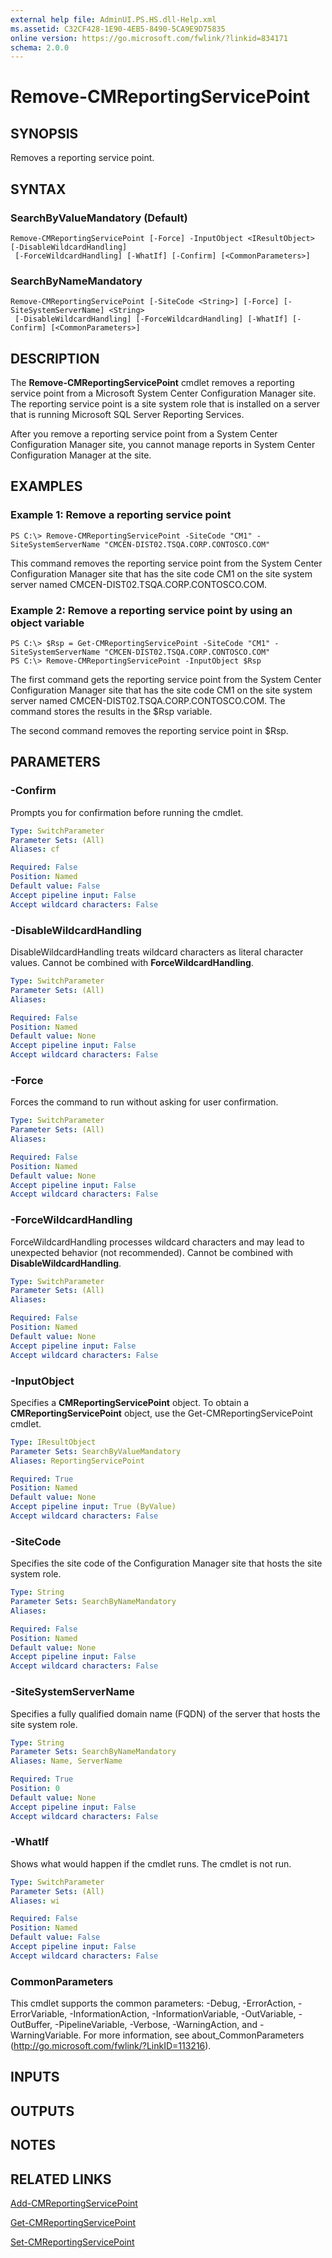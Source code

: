 ```yaml
---
external help file: AdminUI.PS.HS.dll-Help.xml
ms.assetid: C32CF428-1E90-4EB5-8490-5CA9E9D75835
online version: https://go.microsoft.com/fwlink/?linkid=834171
schema: 2.0.0
---
```


# Remove-CMReportingServicePoint

## SYNOPSIS
Removes a reporting service point.

## SYNTAX

### SearchByValueMandatory (Default)
```
Remove-CMReportingServicePoint [-Force] -InputObject <IResultObject> [-DisableWildcardHandling]
 [-ForceWildcardHandling] [-WhatIf] [-Confirm] [<CommonParameters>]
```

### SearchByNameMandatory
```
Remove-CMReportingServicePoint [-SiteCode <String>] [-Force] [-SiteSystemServerName] <String>
 [-DisableWildcardHandling] [-ForceWildcardHandling] [-WhatIf] [-Confirm] [<CommonParameters>]
```

## DESCRIPTION
The **Remove-CMReportingServicePoint** cmdlet removes a reporting service point from a Microsoft System Center Configuration Manager site.
The reporting service point is a site system role that is installed on a server that is running Microsoft SQL Server Reporting Services.

After you remove a reporting service point from a System Center Configuration Manager site, you cannot manage reports in System Center Configuration Manager at the site.

## EXAMPLES

### Example 1: Remove a reporting service point
```
PS C:\> Remove-CMReportingServicePoint -SiteCode "CM1" -SiteSystemServerName "CMCEN-DIST02.TSQA.CORP.CONTOSCO.COM"
```

This command removes the reporting service point from the System Center Configuration Manager site that has the site code CM1 on the site system server named CMCEN-DIST02.TSQA.CORP.CONTOSCO.COM.

### Example 2: Remove a reporting service point by using an object variable
```
PS C:\> $Rsp = Get-CMReportingServicePoint -SiteCode "CM1" -SiteSystemServerName "CMCEN-DIST02.TSQA.CORP.CONTOSCO.COM"
PS C:\> Remove-CMReportingServicePoint -InputObject $Rsp
```

The first command gets the reporting service point from the System Center Configuration Manager site that has the site code CM1 on the site system server named CMCEN-DIST02.TSQA.CORP.CONTOSCO.COM.
The command stores the results in the $Rsp variable.

The second command removes the reporting service point in $Rsp.

## PARAMETERS

### -Confirm
Prompts you for confirmation before running the cmdlet.

```yaml
Type: SwitchParameter
Parameter Sets: (All)
Aliases: cf

Required: False
Position: Named
Default value: False
Accept pipeline input: False
Accept wildcard characters: False
```

### -DisableWildcardHandling
DisableWildcardHandling treats wildcard characters as literal character values. Cannot be combined with **ForceWildcardHandling**.

```yaml
Type: SwitchParameter
Parameter Sets: (All)
Aliases: 

Required: False
Position: Named
Default value: None
Accept pipeline input: False
Accept wildcard characters: False
```

### -Force
Forces the command to run without asking for user confirmation.

```yaml
Type: SwitchParameter
Parameter Sets: (All)
Aliases: 

Required: False
Position: Named
Default value: None
Accept pipeline input: False
Accept wildcard characters: False
```

### -ForceWildcardHandling
ForceWildcardHandling processes wildcard characters and may lead to unexpected behavior (not recommended). Cannot be combined with **DisableWildcardHandling**.

```yaml
Type: SwitchParameter
Parameter Sets: (All)
Aliases: 

Required: False
Position: Named
Default value: None
Accept pipeline input: False
Accept wildcard characters: False
```

### -InputObject
Specifies a **CMReportingServicePoint** object.
To obtain a **CMReportingServicePoint** object, use the Get-CMReportingServicePoint cmdlet.

```yaml
Type: IResultObject
Parameter Sets: SearchByValueMandatory
Aliases: ReportingServicePoint

Required: True
Position: Named
Default value: None
Accept pipeline input: True (ByValue)
Accept wildcard characters: False
```

### -SiteCode
Specifies the site code of the Configuration Manager site that hosts the site system role.

```yaml
Type: String
Parameter Sets: SearchByNameMandatory
Aliases: 

Required: False
Position: Named
Default value: None
Accept pipeline input: False
Accept wildcard characters: False
```

### -SiteSystemServerName
Specifies a fully qualified domain name (FQDN) of the server that hosts the site system role.

```yaml
Type: String
Parameter Sets: SearchByNameMandatory
Aliases: Name, ServerName

Required: True
Position: 0
Default value: None
Accept pipeline input: False
Accept wildcard characters: False
```

### -WhatIf
Shows what would happen if the cmdlet runs.
The cmdlet is not run.

```yaml
Type: SwitchParameter
Parameter Sets: (All)
Aliases: wi

Required: False
Position: Named
Default value: False
Accept pipeline input: False
Accept wildcard characters: False
```

### CommonParameters
This cmdlet supports the common parameters: -Debug, -ErrorAction, -ErrorVariable, -InformationAction, -InformationVariable, -OutVariable, -OutBuffer, -PipelineVariable, -Verbose, -WarningAction, and -WarningVariable. For more information, see about_CommonParameters (http://go.microsoft.com/fwlink/?LinkID=113216).

## INPUTS

## OUTPUTS

## NOTES

## RELATED LINKS

[Add-CMReportingServicePoint](./Add-CMReportingServicePoint.md)

[Get-CMReportingServicePoint](./Get-CMReportingServicePoint.md)

[Set-CMReportingServicePoint](./Set-CMReportingServicePoint.md)


